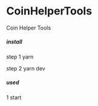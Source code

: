 # CoinHelperTools
Coin Helper Tools

#####  install
step 1 
yarn

step 2
yarn dev

#####  used
1 start
